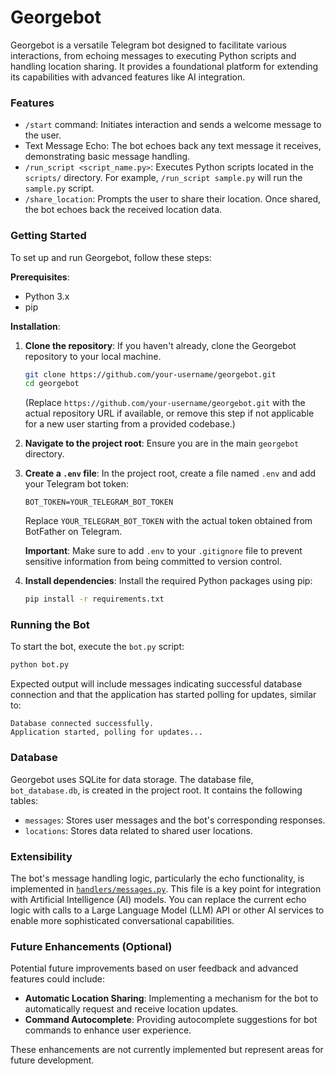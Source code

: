# Georgebot

Georgebot is a versatile Telegram bot designed to facilitate various interactions, from echoing messages to executing Python scripts and handling location sharing. It provides a foundational platform for extending its capabilities with advanced features like AI integration.

### Features
-   `/start` command: Initiates interaction and sends a welcome message to the user.
-   Text Message Echo: The bot echoes back any text message it receives, demonstrating basic message handling.
-   `/run_script <script_name.py>`: Executes Python scripts located in the `scripts/` directory. For example, `/run_script sample.py` will run the `sample.py` script.
-   `/share_location`: Prompts the user to share their location. Once shared, the bot echoes back the received location data.

### Getting Started

To set up and run Georgebot, follow these steps:

**Prerequisites**:
-   Python 3.x
-   pip

**Installation**:
1.  **Clone the repository**: If you haven't already, clone the Georgebot repository to your local machine.
    ```bash
    git clone https://github.com/your-username/georgebot.git
    cd georgebot
    ```
    (Replace `https://github.com/your-username/georgebot.git` with the actual repository URL if available, or remove this step if not applicable for a new user starting from a provided codebase.)
2.  **Navigate to the project root**: Ensure you are in the main `georgebot` directory.
3.  **Create a `.env` file**: In the project root, create a file named `.env` and add your Telegram bot token:
    ```
    BOT_TOKEN=YOUR_TELEGRAM_BOT_TOKEN
    ```
    Replace `YOUR_TELEGRAM_BOT_TOKEN` with the actual token obtained from BotFather on Telegram.
    
    **Important**: Make sure to add `.env` to your `.gitignore` file to prevent sensitive information from being committed to version control.
4.  **Install dependencies**: Install the required Python packages using pip:
    ```bash
    pip install -r requirements.txt
    ```

### Running the Bot

To start the bot, execute the `bot.py` script:
```bash
python bot.py
```
Expected output will include messages indicating successful database connection and that the application has started polling for updates, similar to:
```
Database connected successfully.
Application started, polling for updates...
```

### Database

Georgebot uses SQLite for data storage. The database file, `bot_database.db`, is created in the project root. It contains the following tables:
-   `messages`: Stores user messages and the bot's corresponding responses.
-   `locations`: Stores data related to shared user locations.

### Extensibility

The bot's message handling logic, particularly the echo functionality, is implemented in [`handlers/messages.py`](handlers/messages.py). This file is a key point for integration with Artificial Intelligence (AI) models. You can replace the current echo logic with calls to a Large Language Model (LLM) API or other AI services to enable more sophisticated conversational capabilities.

### Future Enhancements (Optional)

Potential future improvements based on user feedback and advanced features could include:
-   **Automatic Location Sharing**: Implementing a mechanism for the bot to automatically request and receive location updates.
-   **Command Autocomplete**: Providing autocomplete suggestions for bot commands to enhance user experience.

These enhancements are not currently implemented but represent areas for future development.